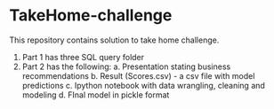 # TakeHome-challenge

This repository contains solution to take home challenge.

1. Part 1 has three SQL query folder
2. Part 2 has the following:
   a. Presentation stating business recommendations
   b. Result (Scores.csv) - a csv file with model predictions
   c. Ipython notebook with data wrangling, cleaning and modeling
   d. FInal model in pickle format
